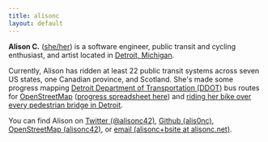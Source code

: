 ```yaml
---
title: alisonc
layout: default
---
```


**Alison C.** ([she/her](https://pronoun.is/she)) is a software engineer, public transit and cycling enthusiast, and artist located in [Detroit, Michigan](https://en.wikipedia.org/wiki/Detroit,_Michigan).

Currently, Alison has ridden at least 22 public transit systems across seven US states, one Canadian province, and Scotland. She's made some progress mapping  [Detroit Department of Transportation (DDOT)](http://detroitmi.gov/ddot) bus routes for [OpenStreetMap](https://www.openstreetmap.org/) ([progress spreadsheet here](https://docs.google.com/spreadsheets/d/1DuaTFLO9jS-ifWJ7lHtn8ZQgogPP24J--8n1pQ2hcqY/edit?usp=sharing)) and [riding her bike over every pedestrian bridge in Detroit](//alisonc.net/pedbridge-project).

You can find Alison on [Twitter (@alisonc42)](https://twitter.com/alisonc42), [Github (alis0nc)](https://github.com/alis0nc), [OpenStreetMap (alisonc42)](https://www.openstreetmap.org/user/alisonc42), or [email (alisonc+bsite at alisonc.net)](mailto:alisonc+bsite@alisonc.net).
